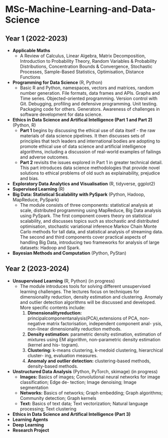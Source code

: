 # MSc-Machine-Learning-and-Data-Science

## Year 1 (2022-2023)

- **Applicable Maths**
   - A Review of Calculus, Linear Algebra, Matrix Decomposition, Introduction to Probability Theory, Random Variables & Probability Distributions, Concentration Bounds & Convergence, Stochastic Processes, Sample-Based Statistics, Optimisation, Distance Functions
- **Programming for Data Science** (R, Python)
   - Basic R and Python, namespaces, vectors and matrices, random number generation. File formats, data frames and APIs. Graphs and Time series. Objected-oriented programming. Version control with Git. Debugging, profiling and defensive programming. Unit testing. Packaging code for others. Generators. Awareness of challenges in software development for data science.
- **Ethics in Data Science and Artifical Intelligence (Part 1 and Part 2)** (Python, R)
   - **Part 1** begins by discussing the ethical use of data itself - the  raw materials of data science pipelines. It then discusses sets of  principles that tech leaders and international bodies are adopting to  promote ethical use of data science and artificial intelligence  algorithms, including a discussion of real-world examples of failings  and adverse outcomes.
   - **Part 2** revisits the issues explored in Part 1 in  greater technical detail. This part introduces data science  methodologies that provide novel solutions to ethical problems of old  such as explainability, prejudice and bias.
- **Exploratory Data Analytics and Visualisation** (R, tidyverse, ggplot2)
- **Supervised Learning** (R)
- **Big Data: Statistical Scalability with PySpark** (Python, Hadoop, MapReduce, PySpark)
   - The module consists of three components: statistical analysis at scale, distributed programming using MapReduce, Big Data analysis using PySpark. The first component covers theory on statistical scalability, and discusses topics such as stochastic and distributed optimisation, stochastic variational inference Markov Chain Monte Carlo methods for tall data, and statistical analysis of streaming data. The second and third components cover practical aspects of handling Big Data, introducing two frameworks for analysis of large datasets: Hadoop and Spark.
- **Bayesian Methods and Computation** (Python, PyStan)

## Year 2 (2023-2024)

- **Unsupervised Learning** (R, Python) (in progress)
   - The module introduces tools for solving different unsupervised learning challenges. The lectures focus on techniques for dimensionality reduction, density estimation and clustering. Anomaly and outlier detection algorithms will be discussed and developed. More specific contents include:
      1. **Dimensionalityreduction:** principalcomponentanalysis(PCA),extensions of PCA, non-negative matrix factorisation, independent component anal- ysis, non-linear dimensionality reduction methods.
      2. **Density estimation:** parametric density estimation, estimation of mixtures using EM algorithm, non-parametric density estimation (kernel and his- togram).
      3. **Clustering:** k-means clustering, k-medoid clustering, hierarchical cluster- ing, evaluation measures.
      4. **Anomaly and outlier detection:** clustering-based methods, density-based methods.
- **Unstructured Data Analysis** (Python, PyTorch, skimage) (in progress)
   - **Images:** Basics of images; Convolutional neural networks for image classification; Edge de- tection; Image denoising; Image segmentation
   - **Networks:** Basics of networks; Graph embedding; Graph algorithms; Community detection; Graph kernels
   - **Text:** Basics of text data; Text vectorization; Natural language processing; Text clustering
- **Ethics in Data Science and Artifical Intelligence (Part 3)**
- **Learning Agents**
- **Deep Learning**
- **Research Project**
